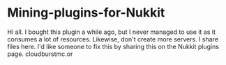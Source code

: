 # Mining-plugins-for-Nukkit
Hi all. I bought this plugin a while ago, but I never managed to use it as it consumes a lot of resources. Likewise, don't create more servers. I share files here. I'd like someone to fix this by sharing this on the Nukkit plugins page. cloudburstmc.or

